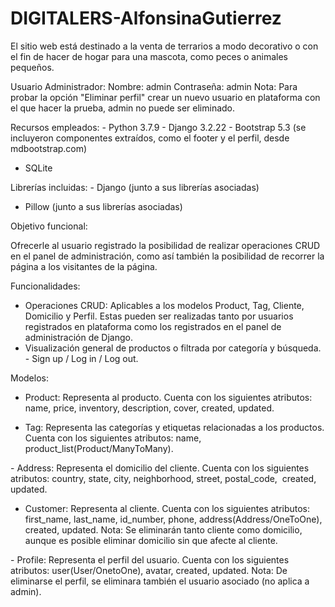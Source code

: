 # DIGITALERS-AlfonsinaGutierrez

El sitio web está destinado a la venta de terrarios a modo decorativo o con el fin de hacer de hogar para una mascota, como peces o animales pequeños.

Usuario Administrador: 
Nombre: admin
Contraseña: admin
Nota: Para probar la opción "Eliminar perfil" crear un nuevo usuario en plataforma con el que hacer la prueba, admin no puede ser eliminado.

Recursos empleados:
​- Python 3.7.9
​- Django 3.2.22
​- Bootstrap 5.3 (se incluyeron componentes extraídos, como el footer y el perfil, desde mdbootstrap.com)
- ​SQLite


Librerías incluidas:
​- Django (junto a sus librerías asociadas)
- ​Pillow (junto a sus librerías asociadas)




Objetivo funcional: 

Ofrecerle al usuario registrado la posibilidad de realizar operaciones CRUD en el panel de administración, como así también la posibilidad de recorrer la página a los visitantes de la página.


Funcionalidades: 

- ​Operaciones CRUD: Aplicables a los modelos Product, Tag, Cliente, Domicilio y Perfil. Estas pueden ser realizadas tanto por usuarios registrados en plataforma como los registrados en el panel de administración de Django.
- ​Visualización general de productos o filtrada por categoría y búsqueda.
​- Sign up / Log in / Log out.


Modelos: 
- ​Product: Representa al producto. Cuenta con los siguientes atributos: name, price, inventory, description, cover, created, updated.
  
- ​Tag: Representa las categorías y etiquetas relacionadas a los productos. Cuenta con los siguientes atributos: name, product_list(Product/ManyToMany).
  
​- Address: Representa el domicilio del cliente. Cuenta con los siguientes atributos: country, state, city, neighborhood, street, postal_code,  created, updated.

- ​Customer: Representa al cliente. Cuenta con los siguientes atributos: first_name, last_name, id_number, phone, address(Address/OneToOne), created, updated.
Nota: Se eliminarán tanto cliente como domicilio, aunque es posible eliminar domicilio sin que afecte al cliente.

​- Profile: Representa el perfil del usuario. Cuenta con los siguientes atributos: user(User/OnetoOne), avatar, created, updated.
Nota: De eliminarse el perfil, se eliminara también el usuario asociado (no aplica a admin).

